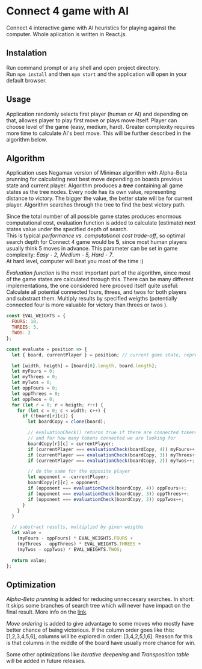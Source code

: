 # Connect 4 game with AI

Connect 4 interactive game with AI heuristics for playing against the computer. Whole aplication is written in React.js.

## Instalation

Run command prompt or any shell and open project directory.  
Run `npm install` and then `npm start` and the application will open in your default browser.

## Usage

Application randomly selects first player (human or AI) and depending on that, allowes player to play first move or plays move itself. Player can choose level of the game (easy, medium, hard). Greater complexity requires more time to calculate AI's best move. This will be further described in the algorithm below.

## Algorithm

Application uses Negamax version of Minimax algorithm with Alpha-Beta prunning for calculating next best move depending on boards previous state and current player. Algorithm produces a **_tree_** containing all game states as the tree nodes. Every node has its own value, representing distance to victory. The bigger the value, the better state will be for current player. Algorithm searches through the tree to find the best victory path.

Since the total number of all possible game states produces enormous computational cost, evaluation function is added to calculate (estimate) next states value under the specified depth of search.  
This is typical _performance vs. computational cost trade-off_, so optimal search depth for Connect 4 game would be **5**, since most human players usually think 5 moves in advance. This parameter can be set in game complexity: _Easy - 2, Medium - 5, Hard - 7_.  
At hard level, computer will beat you most of the time :)

_Evaluation function_ is the most important part of the algorithm, since most of the game states are calculated through this. There can be many different implementations, the one considered here prooved itself quite useful: Calculate all potential connected fours, threes, and twos for both players and substract them. Multiply results by specified weigths (potentially connected four is more valuable for victory than threes or twos ).

```javascript
const EVAL_WEIGHTS = {
  FOURS: 10,
  THREES: 5,
  TWOS: 2
};

const evaluate = position => {
  let { board, currentPlayer } = position; // current game state, represented with 2D array and player on move

  let [width, heigth] = [board[0].length, board.length];
  let myFours = 0;
  let myThrees = 0;
  let myTwos = 0;
  let oppFours = 0;
  let oppThrees = 0;
  let oppTwos = 0;
  for (let r = 0; r < heigth; r++) {
    for (let c = 0; c < width; c++) {
      if (!board[r][c]) {
        let boardCopy = clone(board);

        // evaluationCheck() returns true if there are connected tokens for the given board
        // and for how many tokens connected we are looking for
        boardCopy[r][c] = currentPlayer;
        if (currentPlayer === evaluationCheck(boardCopy, 4)) myFours++;
        if (currentPlayer === evaluationCheck(boardCopy, 3)) myThrees++;
        if (currentPlayer === evaluationCheck(boardCopy, 2)) myTwos++;

        // do the same for the opposite player
        let opponent = -currentPlayer;
        boardCopy[r][c] = opponent;
        if (opponent === evaluationCheck(boardCopy, 4)) oppFours++;
        if (opponent === evaluationCheck(boardCopy, 3)) oppThrees++;
        if (opponent === evaluationCheck(boardCopy, 2)) oppTwos++;
      }
    }
  }

  // substract results, multiplied by given weigths
  let value =
    (myFours - oppFours) * EVAL_WEIGHTS.FOURS +
    (myThrees - oppThrees) * EVAL_WEIGHTS.THREES +
    (myTwos - oppTwos) * EVAL_WEIGHTS.TWOS;

  return value;
};
```

## Optimization

_Alpha-Beta prunning_ is added for reducing unneccesary searches. In short: It skips some branches of search tree which will never have impact on the final result. More info on the [link][1].

_Move ordering_ is added to give advantage to some moves who mostly have better chance of being victorious. If the column order goes like this: [1,2,3,4,5,6], columns will be explored in order: [3,4,2,5,1,6]. Reason for this is that columns in the middle of the board have usually more chance for win.

Some other optimizations like _Iterative deepening_ and _Transposition table_ will be added in future releases.

[1]: https://en.wikipedia.org/wiki/Alpha%E2%80%93beta_pruning
